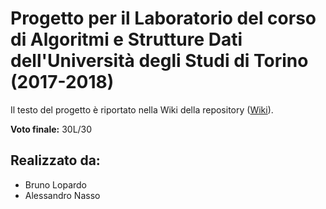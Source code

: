 # Progetto per il Laboratorio del corso di Algoritmi e Strutture Dati dell'Università degli Studi di Torino (2017-2018)
Il testo del progetto è riportato nella Wiki della repository ([Wiki](https://github.com/BrunoLopardo/ASD-17-18/wiki/Traccia-progetto)).

**Voto finale:** 30L/30

## Realizzato da:

  - Bruno Lopardo
  - Alessandro Nasso
